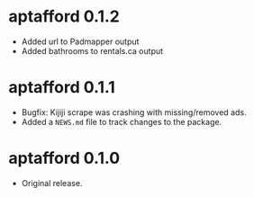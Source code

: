 # aptafford 0.1.2

* Added url to Padmapper output
* Added bathrooms to rentals.ca output

# aptafford 0.1.1

* Bugfix: Kijiji scrape was crashing with missing/removed ads.
* Added a `NEWS.md` file to track changes to the package.

# aptafford 0.1.0

* Original release.
